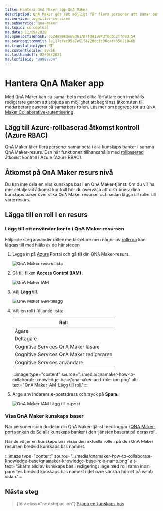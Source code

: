 ```yaml
---
title: Hantera QnA Maker app-QnA Maker
description: QnA Maker gör det möjligt för flera personer att samar beta i en kunskaps bas. QnA Maker erbjuder en möjlighet att förbättra din kunskaps Bass kvalitet med aktiv inlärning. En kan granska, godkänna eller avvisa och lägga till utan att ta bort eller ändra befintliga frågor.
ms.service: cognitive-services
ms.subservice: qna-maker
ms.topic: conceptual
ms.date: 11/09/2020
ms.openlocfilehash: 652489e8de68d61707fd419843f0dbb2ffd83754
ms.sourcegitcommit: 7e117cfec95a7e61f4720db3c36c4fa35021846b
ms.translationtype: MT
ms.contentlocale: sv-SE
ms.lasthandoff: 02/09/2021
ms.locfileid: "99987934"
---
```

# <a name="manage-qna-maker-app"></a>Hantera QnA Maker app

Med QnA Maker kan du samar beta med olika författare och innehålls redigerare genom att erbjuda en möjlighet att begränsa åtkomsten till medarbetare baserat på samarbets rollen.
Läs mer om [begrepp för att QNA Maker Collaborative-autentisering](../Concepts/role-based-access-control.md).

## <a name="add-azure-role-based-access-control-azure-rbac"></a>Lägg till Azure-rollbaserad åtkomst kontroll (Azure RBAC)

QnA Maker låter flera personer samar beta i alla kunskaps banker i samma QnA Maker-resurs. Den här funktionen tillhandahålls med [rollbaserad åtkomst kontroll i Azure (Azure RBAC)](../../../role-based-access-control/role-assignments-portal.md).

## <a name="access-at-the-qna-maker-resource-level"></a>Åtkomst på QnA Maker resurs nivå

Du kan inte dela en viss kunskaps bas i en QnA Maker-tjänst. Om du vill ha mer detaljerad åtkomst kontroll bör du överväga att distribuera dina kunskaps baser över olika QnA Maker resurser och sedan lägga till roller till varje resurs.

## <a name="add-a-role-to-a-resource"></a>Lägga till en roll i en resurs

### <a name="add-a-user-account-to-the-qna-maker-resource"></a>Lägg till ett användar konto i QnA Maker resursen

Följande steg använder rollen medarbetare men någon av [rollerna](../reference-role-based-access-control.md) kan läggas till med hjälp av de här stegen

1. Logga in på [Azure](https://portal.azure.com/) Portal och gå till din QNA Maker-resurs.

    ![QnA Maker resurs lista](../media/qnamaker-how-to-collaborate-knowledge-base/qnamaker-resource-list.png)

1. Gå till fliken **Access Control (IAM)** .

    ![QnA Maker IAM](../media/qnamaker-how-to-collaborate-knowledge-base/qnamaker-iam.png)

1. Välj **Lägg till**.

    ![QnA Maker IAM-tillägg](../media/qnamaker-how-to-collaborate-knowledge-base/qnamaker-iam-add.png)

1. Välj en roll i följande lista:

    |Roll|
    |--|
    |Ägare|
    |Deltagare|
    |Cognitive Services QnA Maker läsare|
    |Cognitive Services QnA Maker redigeraren|
    |Cognitive Services användare|

    :::image type="content" source="../media/qnamaker-how-to-collaborate-knowledge-base/qnamaker-add-role-iam.png" alt-text="QnA Maker IAM-Lägg till roll.":::

1. Ange användarens e-postadress och tryck på **Spara**.

    ![QnA Maker IAM Lägg till e-post](../media/qnamaker-how-to-collaborate-knowledge-base/qnamaker-iam-add-email.png)

### <a name="view-qna-maker-knowledge-bases"></a>Visa QnA Maker kunskaps baser

När personen som du delar din QnA Maker-tjänst med loggar i [QNA Maker-portalen](https://qnamaker.ai)kan de Se alla kunskaps banker i den tjänsten baserat på deras roll.

När de väljer en kunskaps bas visas den aktuella rollen på den QnA Maker resursen bredvid kunskaps bas namnet.

:::image type="content" source="../media/qnamaker-how-to-collaborate-knowledge-base/qnamaker-knowledge-base-role-name.png" alt-text="Skärm bild av kunskaps bas i redigerings läge med roll namn inom parentes bredvid kunskaps bas namnet i det övre vänstra hörnet på webb sidan.":::

## <a name="next-steps"></a>Nästa steg

> [!div class="nextstepaction"]
> [Skapa en kunskaps bas](./manage-knowledge-bases.md)
